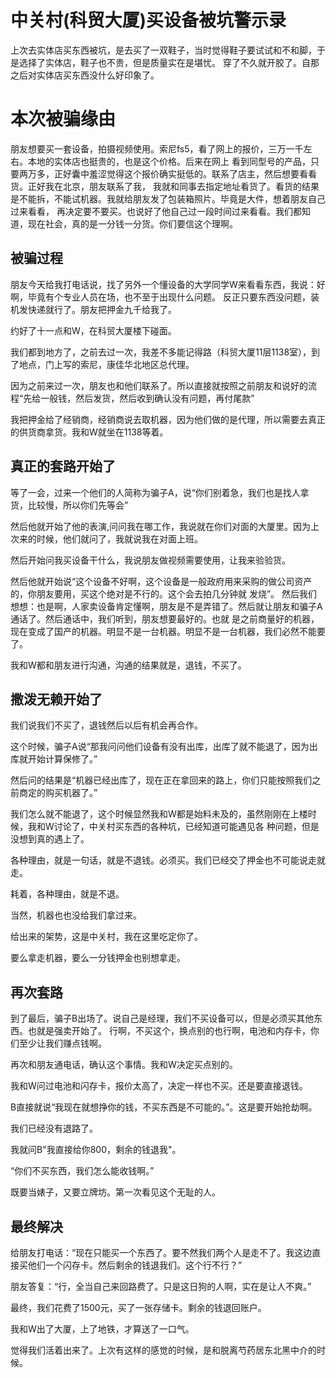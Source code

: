 # 中关村(科贸大厦)买设备被坑警示录

上次去实体店买东西被坑，是去买了一双鞋子，当时觉得鞋子要试试和不和脚，于是选择了实体店，鞋子也不贵，但是质量实在是堪忧。
穿了不久就开胶了。自那之后对实体店买东西没什么好印象了。

# 本次被骗缘由

朋友想要买一套设备，拍摄视频使用。索尼fs5，看了网上的报价，三万一千左右。本地的实体店也挺贵的，也是这个价格。后来在网上
看到同型号的产品，只要两万多，正好囊中羞涩觉得这个报价确实挺低的。联系了店主，然后想要看看货。正好我在北京，朋友联系了我，
我就和同事去指定地址看货了。看货的结果是不能拆，不能试机器。我就给朋友发了包装箱照片。毕竟是大件，想着朋友自己过来看看，
再决定要不要买。也说好了他自己过一段时间过来看看。我们都知道，现在社会，真的是一分钱一分货。你们要信这个理啊。

## 被骗过程

朋友今天给我打电话说，找了另外一个懂设备的大学同学W来看看东西，我说：好啊，毕竟有个专业人员在场，也不至于出现什么问题。
反正只要东西没问题，装机发快递就行了。朋友把押金九千给我了。

约好了十一点和W，在科贸大厦楼下碰面。

我们都到地方了，之前去过一次，我差不多能记得路（科贸大厦11层1138室），到了地点，门上写的索尼，康佳华北地区总代理。

因为之前来过一次，朋友也和他们联系了。所以直接就按照之前朋友和说好的流程“先给一般钱，然后发货，然后收到确认没有问题，再付尾款”

我把押金给了经销商，经销商说去取机器，因为他们做的是代理，所以需要去真正的供货商拿货。我和W就坐在1138等着。

## 真正的套路开始了

等了一会，过来一个他们的人简称为骗子A，说“你们别着急，我们也是找人拿货，比较慢，所以你们先等会”

然后他就开始了他的表演,问问我在哪工作，我说就在你们对面的大厦里。因为上次来的时候，他们就问了，我就说我在对面上班。

然后开始问我买设备干什么，我说朋友做视频需要使用，让我来验验货。

然后他就开始说“这个设备不好啊，这个设备是一般政府用来采购的做公司资产的，你朋友要用，买这个绝对是不行的。这个会去拍几分钟就
发烧”。
然后我们想想：也是啊，人家卖设备肯定懂啊，朋友是不是弄错了。然后就让朋友和骗子A通话了。然后通话中，我们听到，朋友想要最好的。也就
是之前商量好的机器，现在变成了国产的机器。明显不是一台机器。明显不是一台机器，我们必然不能要了。

我和W都和朋友进行沟通，沟通的结果就是，退钱，不买了。

## 撒泼无赖开始了

我们说我们不买了，退钱然后以后有机会再合作。

这个时候，骗子A说“那我问问他们设备有没有出库，出库了就不能退了，因为出库就开始计算保修了。”

然后问的结果是“机器已经出库了，现在正在拿回来的路上，你们只能按照我们之前商定的购买机器了。”

我们怎么就不能退了，这个时候显然我和W都是始料未及的，虽然刚刚在上楼时候，我和W讨论了，中关村买东西的各种坑，已经知道可能遇见各
种问题，但是没想到真的遇上了。

各种理由，就是一句话，就是不退钱。必须买。我们已经交了押金也不可能说走就走。

耗着，各种理由，就是不退。

当然，机器也也没给我们拿过来。

给出来的架势，这是中关村，我在这里吃定你了。

要么拿走机器，要么一分钱押金也别想拿走。

## 再次套路

到了最后，骗子B出场了。说自己是经理，我们不买设备可以，但是必须买其他东西。也就是强卖开始了。
行啊，不买这个，换点别的也行啊，电池和内存卡，你们至少让我们赚点钱啊。

再次和朋友通电话，确认这个事情。我和W决定买点别的。

我和W问过电池和闪存卡，报价太高了，决定一样也不买。还是要直接退钱。

B直接就说“我现在就想挣你的钱，不买东西是不可能的。”。这是要开始抢劫啊。

我们已经没有退路了。

我就问B"我直接给你800，剩余的钱退我"。

“你们不买东西，我们怎么能收钱啊。”

既要当婊子，又要立牌坊。第一次看见这个无耻的人。

## 最终解决

给朋友打电话：“现在只能买一个东西了。要不然我们两个人是走不了。我这边直接买他们一个闪存卡。然后剩余的钱退我们。这个行不行？”

朋友答复：“行，全当自己来回路费了。只是这日狗的人啊，实在是让人不爽。”
 
最终，我们花费了1500元，买了一张存储卡。剩余的钱退回账户。

我和W出了大厦，上了地铁，才算送了一口气。

觉得我们活着出来了。上次有这样的感觉的时候，是和脱离芍药居东北黑中介的时候。


